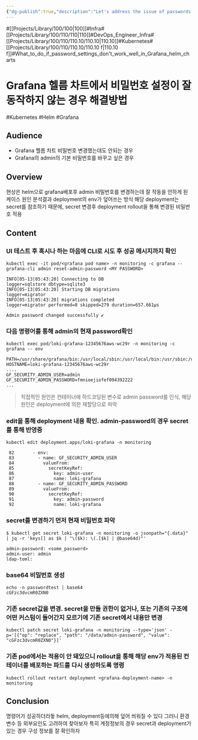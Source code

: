 ```yaml
---
{"dg-publish":true,"description":"Let's address the issue of passwords not working during Grafana deployment via Helm, and not resolving even after resetting. This content focuses on understanding the secret resource that manages accounts and the deployment to solve problems that are difficult to diagnose from outside the pod.","permalink":"/projects/library/100/110/110-10/110-10-f/","dgPassFrontmatter":true,"noteIcon":"0","created":"2024-05-13T16:52:44.698+09:00","updated":"2024-05-13T18:12:15.152+09:00"}
---
```


#[[Projects/Library/100/100\|100]]#Infra#[[Projects/Library/100/110/110\|110]]#DevOps_Engineer_Infra#[[Projects/Library/100/110/110.10/110.10\|110.10]]#Kubernetes#[[Projects/Library/100/110/110.10/110.10 f\|110.10 f]]#What_to_do_if_password_settings_don't_work_well_in_Grafana_helm_charts

# Grafana 헬름 차트에서 비밀번호 설정이 잘 동작하지 않는 경우 해결방법 
#Kubernetes #Helm #Grafana


## Audience
- Grafana 헬름 차트 비밀번호 변경했는데도 안되는 경우
- Grafana의 admin의 기본 비밀번호를 바꾸고 싶은 경우
## Overview
현상은 helm으로 grafana배포후 admin 비밀번호를 변경하는데 잘 작동을 안하게 된 케이스
원인 분석결과 deployment의 env가 덮어쓰는 방식
해당 deployment는 secret를 참조하기 때문에, secret 변경후 deployment rollout을 통해 변경된 비밀번호 적용


## Content
### UI 테스트 후 혹시나 하는 마음에 CLI로 시도 후  성공 메시지까지 확인
```
kubectl exec -it pod/<grafana pod name> -n monitoring -c grafana -- grafana-cli admin reset-admin-password <MY PASSWORD>

INFO[05-13|05:43:20] Connecting to DB                         logger=sqlstore dbtype=sqlite3
INFO[05-13|05:43:20] Starting DB migrations                   logger=migrator
INFO[05-13|05:43:20] migrations completed                     logger=migrator performed=0 skipped=279 duration=657.661µs

Admin password changed successfully ✔

```

### 다음 명령어를 통해 admin의 현재 password확인
```
kubectl exec pod/loki-grafana-12345676aws-wc29r -n monitoring -c grafana -- env

PATH=/usr/share/grafana/bin:/usr/local/sbin:/usr/local/bin:/usr/sbin:/usr/bin:/sbin:/bin
HOSTNAME=loki-grafana-12345676aws-wc29r
....
GF_SECURITY_ADMIN_USER=admin
GF_SECURITY_ADMIN_PASSWORD=fmnioejiofef094392222
...
```

> 직접적인 원인은 컨테이너에 하드코딩된 변수로 admin password를 인식, 해당 원인은 deployment에 의한 재할당으로 파악


### edit을 통해 deployment 내용 확인. admin-password의 경우 secret를 통해 반영중
`kubectl edit deployment.apps/loki-grafana -n monitoring`
```
 82       - env:
 83         - name: GF_SECURITY_ADMIN_USER
 84           valueFrom:
 85             secretKeyRef:
 86               key: admin-user
 87               name: loki-grafana
 88         - name: GF_SECURITY_ADMIN_PASSWORD
 89           valueFrom:
 90             secretKeyRef:
 91               key: admin-password
 92               name: loki-grafana
```


### secret를 변경하기 먼저 현재 비밀번호 파악
```
$ kubectl get secret loki-grafana -n monitoring -o jsonpath="{.data}" | jq -r 'keys[] as $k | "\($k): \(.[$k] | @base64d)"'

admin-password: <some_password>
admin-user: admin
ldap-toml:
```

### base64 비밀번호 생성
```
echo -n passwordtest | base64
cGFzc3dvcmR0ZXN0
```

### 기존 secret값을 변경. secret을 만들 권한이 없거나, 또는 기존의 구조에 어떤 커스텀이 들어간지 모르기에 기존 secret에서 내용만 변경
`kubectl patch secret loki-grafana -n monitoring --type='json' -p='[{"op": "replace", "path": "/data/admin-password", "value": "cGFzc3dvcmR0ZXN0"}]'`

### 기존 pod에서는 적용이 안 돼있으니 rollout을 통해 해당 env가 적용된 컨테이너를 배포하는 파드를 다시 생성하도록 명령
`kubectl rollout restart deployment <grafana-deployment-name> -n monitoring`



## Conclusion

명령어가 성공하더라돟 helm, deployment등에의해 덮어 씌워질 수 있다
그러니 환경변수 등 외부요인도 고려하여 찾아보자
특히 계정정보의 경우 secret과 deployment가 있는 경우 구성 정보를 잘 확인하자




